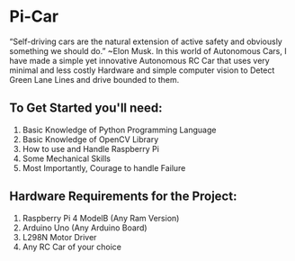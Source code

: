# Pi-Car
“Self-driving cars are the natural extension of active safety and obviously something we should do.” ~Elon Musk. In this world of Autonomous Cars, I have made a simple yet innovative Autonomous RC Car that uses very minimal and less costly Hardware and simple computer vision to Detect Green Lane Lines and drive bounded to them. 

## To Get Started you'll need:
1. Basic Knowledge of Python Programming Language 
2. Basic Knowledge of OpenCV Library
3. How to use and Handle Raspberry Pi
4. Some Mechanical Skills 
5. Most Importantly, Courage to handle Failure

## Hardware Requirements for the Project:
1. Raspberry Pi 4 ModelB (Any Ram Version)
2. Arduino Uno (Any Arduino Board)
3. L298N Motor Driver
4. Any RC Car of your choice 

